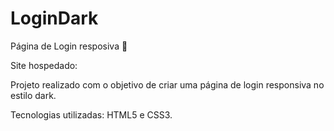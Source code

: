 # LoginDark
Página de Login resposiva 📝

Site hospedado: 

Projeto realizado com o objetivo de criar uma página de login responsiva no estilo dark.

Tecnologias utilizadas: HTML5 e CSS3.
